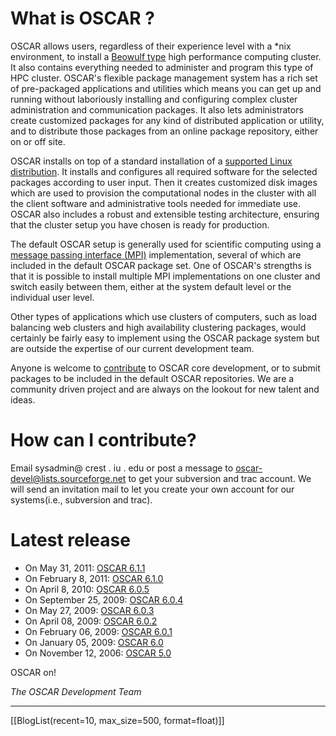 <!-- Name: WikiStart -->
<!-- Version: 42 -->
<!-- Author: dikim -->

# What is OSCAR ?

OSCAR allows users, regardless of their experience level with a *nix environment, to install a [Beowulf type](http://beowulf.org/overview/faq.html) high performance computing cluster. It also contains everything needed to administer and program this type of HPC cluster. OSCAR's flexible package management system has a rich set of pre-packaged applications and utilities which means you can get up and running without laboriously installing and configuring complex cluster administration and communication packages. It also lets administrators create customized packages for any kind of distributed application or utility, and to distribute those packages from an online package repository, either on or off site.

OSCAR installs on top of a standard installation of a [supported Linux distribution](/wiki/DistroSupport/). It installs and configures all required software for the selected packages according to user input. Then it creates customized disk images which are used to provision the computational nodes in the cluster with all the client software and administrative tools needed for immediate use. OSCAR also includes a robust and extensible testing architecture, ensuring that the cluster setup you have chosen is ready for production.

The default OSCAR setup is generally used for scientific computing using a [message passing interface (MPI)](http://en.wikipedia.org/wiki/Message_Passing_Interface) implementation, several of which are included in the default OSCAR package set. One of OSCAR's strengths is that it is possible to install multiple MPI implementations on one cluster and switch easily between them, either at the system default level or the individual user level.

Other types of applications which use clusters of computers, such as load balancing web clusters and high availability clustering packages, would certainly be fairly easy to implement using the OSCAR package system but are outside the expertise of our current development team.

Anyone is welcome to [contribute](/wiki/DevelDocs/) to OSCAR core development, or to submit packages to be included in the default OSCAR repositories. We are a community driven project and are always on the lookout for new talent and ideas.

# How can I contribute?
Email sysadmin@ crest . iu . edu or post a message to oscar-devel@lists.sourceforge.net to get your subversion and trac account. We will send an invitation mail to let you create your own account for our systems(i.e., subversion and trac).

# Latest release

 * On May 31, 2011: [OSCAR 6.1.1](/wiki/repoTesting/)
 * On February 8, 2011: [OSCAR 6.1.0](/wiki/repoTesting/)
 * On April 8, 2010: [OSCAR 6.0.5](/wiki/repoTesting/)
 * On September 25, 2009: [OSCAR 6.0.4](/wiki/repoTesting/)
 * On May 27, 2009: [OSCAR 6.0.3](/wiki/repoTesting/)
 * On April 08, 2009: [OSCAR 6.0.2](/wiki/repoTesting/)
 * On February 06, 2009: [OSCAR 6.0.1](/wiki/repoTesting/)
 * On January 05, 2009: [OSCAR 6.0](/wiki/repoTesting/)
 * On November 12, 2006: [OSCAR 5.0](/wiki:oscar50/)

OSCAR on!

_The OSCAR Development Team_

----

[[BlogList(recent=10, max_size=500, format=float)]]
